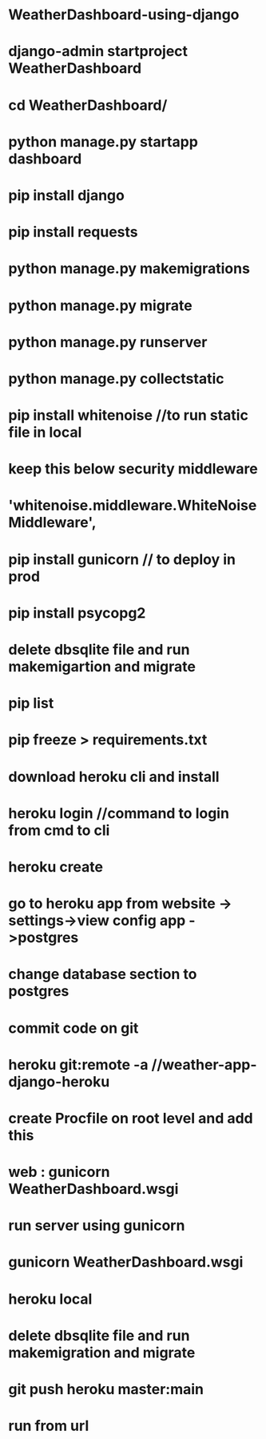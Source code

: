 # WeatherDashboard-using-django

# django-admin startproject WeatherDashboard

# cd WeatherDashboard/

# python manage.py startapp dashboard

# pip install django

# pip install requests

# python manage.py makemigrations

# python manage.py migrate

# python manage.py runserver

# python manage.py collectstatic

# pip install whitenoise //to run static file in local

# keep this below security middleware

# 'whitenoise.middleware.WhiteNoiseMiddleware',

# pip install gunicorn // to deploy in prod

# pip install psycopg2

# delete dbsqlite file and run makemigartion and migrate

# pip list

# pip freeze > requirements.txt

# download heroku cli and install

# heroku login //command to login from cmd to cli

# heroku create <appname>

# go to heroku app from website -> settings->view config app ->postgres

# change database section to postgres

# commit code on git

# heroku git:remote -a <heroku-app-name> //weather-app-django-heroku

# create Procfile on root level and add this

# web : gunicorn WeatherDashboard.wsgi

# run server using gunicorn

# gunicorn WeatherDashboard.wsgi

# heroku local

# delete dbsqlite file and run makemigration and migrate

# git push heroku master:main

# run from url
